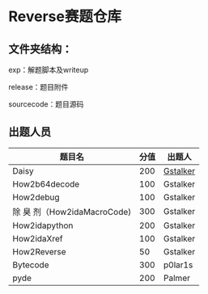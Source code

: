 # Reverse赛题仓库

## 文件夹结构：

exp：解题脚本及writeup

release：题目附件

sourcecode：题目源码

## 出题人员

| 题目名                      | 分值 | 出题人                                                       |
| --------------------------- | ---- | ------------------------------------------------------------ |
| Daisy                       | 200  | [Gstalker](http://dreamstalker.cn/index.php/2021/03/02/macrocode_result/) |
| How2b64decode               | 100  | Gstalker                                                     |
| How2debug                   | 100  | Gstalker                                                     |
| 除 臭 剂（How2idaMacroCode) | 300  | Gstalker                                                     |
| How2idapython               | 200  | Gstalker                                                     |
| How2idaXref                 | 100  | Gstalker                                                     |
| How2Reverse                 | 50   | Gstalker                                                     |
| Bytecode                    | 300  | p0lar1s                                                      |
| pyde                        | 200  | Palmer                                                       |

